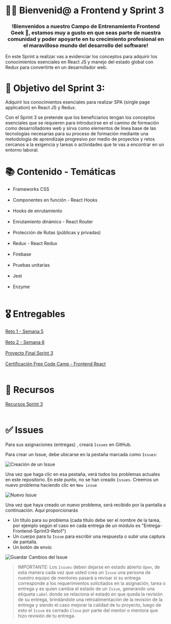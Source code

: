# 👋🏼 Bienvenid@ a Frontend y Sprint 3

<h3 align="center"><strong>!Bienvenidos a nuestro Campo de Entrenamiento Frontend Geek 🤖,  estamos muy a gusto en que seas parte de nuestra comunidad y poder apoyarte en tu crecimiento profesional en el maravilloso mundo del desarrollo del software!</strong></h3>

En este Sprint a realizar vas a evidenciar los conceptos para adquirir los conocimientos esenciales en React JS y manejo del estado global con Redux para convertirte en un desarrollador web. 

# 🎯 Objetivo del Sprint 3:

Adquirir los conocimientos esenciales para realizar SPA (single page application) en React JS y Redux. 

Con el Sprint 3 se pretende que los beneficiarios tengan los conceptos esenciales que se requieren para introducirse en el camino de formación como desarrolladores web y sirva como elementos de línea base de las tecnologías necesarias para su proceso de formación mediante una metodología de aprendizaje progresivo por medio de proyectos y retos cercanos a la exigencia y tareas o actividades que te vas a encontrar en un entorno laboral.

# 📚 Contenido - Temáticas

- Frameworks CSS<br><br>
- Componentes en función - React Hooks<br><br>
- Hooks de enrutamiento<br><br>
- Enrutamiento dinámico - React Router<br><br>
- Protección de Rutas (públicas y privadas)<br><br>
- Redux - React Redux<br><br>
- Firebase<br><br>
- Pruebas unitarias<br><br>
- Jest<br><br>
- Enzyme<br><br>



# 🎖 Entregables

[Reto 1 - Semana 5](https://drive.google.com/drive/folders/16n_7y4QwP7ZBYBY9M7SMJeknXGyVrhMZ?usp=sharing)<br><br> 
[Reto 2 - Semana 6](https://drive.google.com/drive/folders/1QsU_WHsDmND136-ioM2kof_t76UaCZNP?usp=sharing)<br><br>
[Proyecto Final Sprint 3](https://drive.google.com/drive/folders/1McNYJQI9IHqKewTn49BhdNQP_tSk2Ftj?usp=sharing)<br><br>
[Certificación Free Code Camp - Frontend React](https://www.freecodecamp.org/learn/front-end-development-libraries/)<br><br>

# 📘 Recursos

[Recursos Sprint 3](https://drive.google.com/file/d/1X7z89HngE_bbiA1jvv-msFNUs6rTtjTj/view?usp=sharing) <br><br>


# ✅ Issues 

Para sus asignaciones (entregas) , creará `Issues` en GitHub.

Para crear un Issue, debe ubicarse en la pestaña marcada como `Issues`:

![Creación de un Issue](https://storage.googleapis.com/academia-geek-general-bucket/issue_1.png)

Una vez que haga clic en esa pestaña, verá todos los problemas actuales en este repositorio. En este punto, no se han creado `Issues`. Creemos un nuevo problema haciendo clic en `New issue`

![Nuevo Issue](https://storage.googleapis.com/academia-geek-general-bucket/issue_2.png)

Una vez que haya creado un nuevo problema, será recibido por la pantalla a continuación. Aquí proporcionarás
* Un título para su problema (cada título debe ser el nombre de la tarea, por ejemplo según el caso en cada entrega de un módulo es "Entrega-Frontend-Sprint3-Reto1")
* Un cuerpo para tu `Issue` para escribir una respuesta o subir una captura de pantalla.
* Un botón de envío

![Guardar Cambios del Issue](https://storage.googleapis.com/academia-geek-general-bucket/issue_3.png)


 > IMPORTANTE: Los `Issues` deben dejarse en estado abierto `Open`, de esta manera cada vez que usted crea un `Issue` una persona de nuestro equipo de mentores pasará a revisar si su entrega corresponde a los requerimientos solicitados en la asignación, tarea o entrega y es quien cambia el estado de un `Issue`, generando una etiqueta `Label` donde se relaciona el estado en que queda la revisión de su entrega, brindándole una retroalimentación de la revisión de la entrega y siendo el caso mejorar la calidad de tu proyecto, luego de esto el `Issue` es cerrado `Close` por parte del mentor o mentora que hizo revisión de tu entrega.
